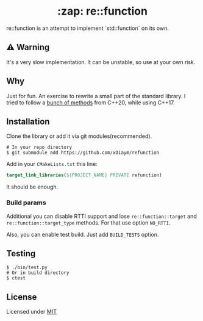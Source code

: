 <h1 align="center">:zap: re::function</h1>
re::function is an attempt to implement `std::function` on its own.

## :warning: Warning
It's a very slow implementation. It can be unstable, so use at your own risk.

## Why
Just for fun. An exercise to rewrite a small part of the standard library.
I tried to follow a [bunch of methods](https://en.cppreference.com/w/cpp/utility/functional/function) from C++20, while using C++17.

## Installation
Clone the library or add it via git modules(recommended).
```shell
# In your repo directory
$ git submodule add https://github.com/xDiaym/refunction
```

Add in your `CMakeLists.txt` this line:
```cmake
target_link_libraries(${PROJECT_NAME} PRIVATE refunction)
```

It should be enough.

### Build params
Additional you can disable RTTI support and lose `re::function::target` and 
`re::function::target_type` methods. For that use option `NO_RTTI`.

Also, you can enable test build. Just add `BUILD_TESTS` option.

## Testing
```shell
$ ./bin/test.py
# Or in build directory
$ ctest
```

## License
Licensed under [MIT](https://github.com/xDiaym/refunction/LICENSE)
